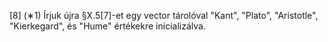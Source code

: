 [8] (∗1) Írjuk újra §X.5[7]-et egy vector<string> tárolóval "Kant", "Plato", "Aristotle",
"Kierkegard", és "Hume" értékekre inicializálva.
